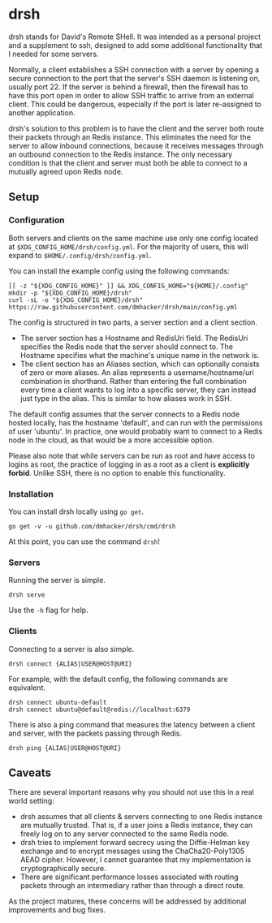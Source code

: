 # drsh

drsh stands for David's Remote SHell. It was intended as a personal project
and a supplement to ssh, designed to add some additional functionality that
I needed for some servers.

Normally, a client establishes a SSH connection with a server by opening a 
secure connection to the port that the server's SSH daemon is listening on, 
usually port 22. If the server is behind a firewall, then the firewall
has to have this port open in order to allow SSH traffic to arrive from
an external client. This could be dangerous, especially if the port is later
re-assigned to another application.

drsh's solution to this problem is to have the client and the server both
route their packets through an Redis instance. This eliminates the need 
for the server to allow inbound connections, because it receives messages 
through an outbound connection to the Redis instance. The only necessary 
condition is that the client and  server must both be able to connect 
to a mutually agreed upon Redis node.

## Setup

### Configuration

Both servers and clients on the same machine use only one config located
at `$XDG_CONFIG_HOME/drsh/config.yml`. For the majority of users, this
will expand to `$HOME/.config/drsh/config.yml`.

You can install the example config using the following commands:

```
[[ -z "${XDG_CONFIG_HOME}" ]] && XDG_CONFIG_HOME="${HOME}/.config"
mkdir -p "${XDG_CONFIG_HOME}/drsh"
curl -sL -o "${XDG_CONFIG_HOME}/drsh" https://raw.githubusercontent.com/dmhacker/drsh/main/config.yml
```

The config is structured in two parts, a server section and a client section.

* The server section has a Hostname and RedisUri field. The RedisUri specifies
the Redis node that the server should connect to. The Hostname specifies what
the machine's unique name in the network is.
* The client section has an Aliases section, which can optionally consists of
zero or more aliases. An alias represents a username/hostname/uri combination
in shorthand. Rather than entering the full combination every time a client
wants to log into a specific server, they can instead just type in the alias.
This is similar to how aliases work in SSH.

The default config assumes that the server connects to a Redis node hosted
locally, has the hostname 'default', and can run with the permissions of 
user 'ubuntu'. In practice, one would probably want to connect to a Redis
node in the cloud, as that would be a more accessible option.

Please also note that while servers can be run as root and have access to
logins as root, the practice of logging in as a root as a client is **explicitly
forbid**. Unlike SSH, there is no option to enable this functionality.

### Installation

You can install drsh locally using `go get`. 

```
go get -v -u github.com/dmhacker/drsh/cmd/drsh
```

At this point, you can use the command `drsh`!

### Servers

Running the server is simple.

```
drsh serve
```

Use the `-h` flag for help.

### Clients

Connecting to a server is also simple.

```
drsh connect {ALIAS|USER@HOST@URI}
```

For example, with the default config, the following commands are equivalent.

```
drsh connect ubuntu-default
drsh connect ubuntu@default@redis://localhost:6379
```

There is also a ping command that measures the latency between a client and
server, with the packets passing through Redis.

```
drsh ping {ALIAS|USER@HOST@URI}
```

## Caveats

There are several important reasons why you should not use this in a real 
world setting:
* drsh assumes that all clients & servers connecting to one Redis instance are
mutually trusted. That is, if a user joins a Redis instance, they can freely log on
to any server connected to the same Redis node.
* drsh tries to implement forward secrecy using the Diffie-Helman key exchange
and to encrypt messages using the ChaCha20-Poly1305 AEAD cipher. However, I cannot
guarantee that my implementation is cryptographically secure.
* There are significant performance losses associated with routing packets
through an intermediary rather than through a direct route.

As the project matures, these concerns will be addressed by
additional improvements and bug fixes.

